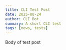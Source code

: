 ```yaml
---
title: CLI Test Post
date: 2025-08-24
author: CLI Bot
summary: A short CLI test
tags: [news, tests]
---
```

Body of test post

